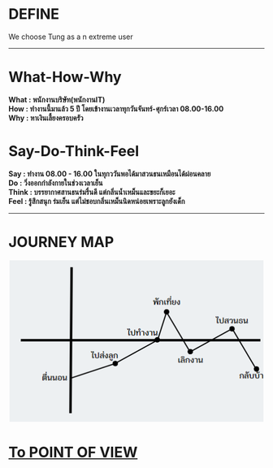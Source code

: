  # DEFINE
 We choose Tung as a n extreme user
 <hr>

 # What-How-Why
__**What** : พนักงานบริษัท(พนักงานIT)__  
__**How** : ทำงานนี้มาแล้ว 5 ปี โดยเข้างานเวลาทุกวันจันทร์-ศุกร์เวลา 08.00-16.00__  
__**Why** : หาเงินเลี้ยงครอบครัว__  

# Say-Do-Think-Feel
__**Say** : ทำงาน 08.00 - 16.00 ในทุกววันพอได้มาสวนธนเหมือนได้ผ่อนคลาย__  
__**Do** : วิ่งออกกำลังกายในช่วงเวลาเย็น__  
__**Think** : บรรยากาศสานธนร่มรื่นดี แต่กลิ่นน้ำเหม็นและขยะก็เยอะ__  
__**Feel** : รู้สึกสนุก ร่มเย็น แต่ไม่ชอบกลิ่นเหม็นนิดหน่อยเพราะลูกยังเด็ก__  
<hr>

# JOURNEY MAP

<p align = "center">
  <img src="/image/journey.png" alt="" width = 500px>
</p>

[To POINT OF VIEW](https://github.com/LeoPonin/INT100-G2-02-2Na2Jai/blob/main/Tung/POV.md)
=======

